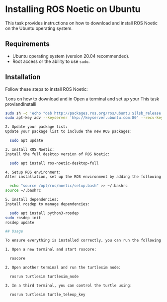 # Installing ROS Noetic on Ubuntu

This task provides instructions on how to download and install ROS Noetic on the Ubuntu operating system.

## Requirements

- Ubuntu operating system (version 20.04 recommended).
- Root access or the ability to use `sudo`.

## Installation

Follow these steps to install ROS Noetic:

1.ons on how to download and in
   Open a terminal and set up your
This task proviandInstalli

   ```bash
   sudo sh -c 'echo "deb http://packages.ros.org/ros/ubuntu $(lsb_release -sc) main" > /etc/apt/sources.list.d/ros-latest.list'
   sudo apt-key adv --keyserver 'hkp://keyserver.ubuntu.com:80' --recv-key C1CF6E31E6BADE8868B172B4F42ED6FBAB17C654
   
2. Update your package list:
   Update your package list to include the new ROS packages:

     sudo apt update
   
3. Install ROS Noetic:
   Install the full desktop version of ROS Noetic:

     sudo apt install ros-noetic-desktop-full
   
4. Setup ROS environment:
   After installation, set up the ROS environment by adding the following lines to your .bashrc file:

     echo "source /opt/ros/noetic/setup.bash" >> ~/.bashrc
   source ~/.bashrc
   
5. Install dependencies:
   Install rosdep to manage dependencies:

     sudo apt install python3-rosdep
   sudo rosdep init
   rosdep update
   
## Usage

To ensure everything is installed correctly, you can run the following example:

1. Open a new terminal and start roscore:

     roscore
   
2. Open another terminal and run the turtlesim node:

     rosrun turtlesim turtlesim_node
   
3. In a third terminal, you can control the turtle using:

     rosrun turtlesim turtle_teleop_key
